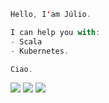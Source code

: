 ```scala
Hello, I'am Júlio.

I can help you with:
- Scala
- Kubernetes.

Ciao.
```

[<img src="https://img.shields.io/badge/meet%20me-red"/>](https://calendar.app.google/ZUnT1khskeooa69aA) 
[<img src="https://img.shields.io/badge/connect-blue"/>](https://www.linkedin.com/in/selva-julio/)
[<img src="https://img.shields.io/badge/mail%20to-white"/>](mailto:toomuch.js@gmail.com)
